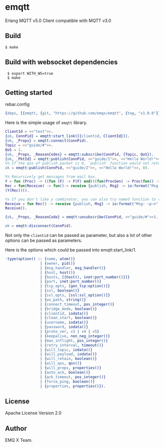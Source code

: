 emqtt
=====

Erlang MQTT v5.0 Client compatible with MQTT v3.0

Build
-----

    $ make

Build with websocket dependencies
---------------------------------

     $ export WITH_WS=true
     $ make

Getting started
---------------

rebar.config
```erlang
{deps, [{emqtt, {git, "https://github.com/emqx/emqtt", {tag, "v1.0.0"}}}]}.
```

Here is the simple usage of `emqtt` library.

``` erlang
ClientId = <<"test">>.
{ok, ConnPid} = emqtt:start_link([{clientid, ClientId}]).
{ok, _Props} = emqtt:connect(ConnPid).
Topic = <<"guide/#">>.
QoS = 1.
{ok, _Props, _ReasonCodes} = emqtt:subscribe(ConnPid, {Topic, QoS}).
{ok, _PktId} = emqtt:publish(ConnPid, <<"guide/1">>, <<"Hello World!">>, QoS).
%% If the qos of publish packet is 0, `publish` function would not return packetid.
ok = emqtt:publish(ConnPid, <<"guide/2">>, <<"Hello World!">>, 0).

%% Recursively get messages from mail box.
Y = fun (Proc) -> ((fun (F) -> F(F) end)((fun(ProcGen) -> Proc(fun() -> (ProcGen(ProcGen))() end) end))) end.
Rec = fun(Receive) -> fun()-> receive {publish, Msg} -> io:format("Msg: ~p~n", [Msg]), Receive(); _Other -> Receive() after 5 -> ok end end end.
(Y(Rec))().

%% If you don't like y combinator, you can also try named function to recursively get messages in erlang shell.
Receive = fun Rec() -> receive {publish, Msg} -> io:format("Msg: ~p~n", [Msg]), Rec(); _Other -> Rec() after 5 -> ok end end.
Receive().

{ok, _Props, _ReasonCode} = emqtt:unsubscribe(ConnPid, <<"guide/#">>).

ok = emqtt:disconnect(ConnPid).
```

Not only the `clientid` can be passed as parameter, but also a lot of other options
 can be passed as parameters.
 
Here is the options which could be passed into emqtt:start_link/1.

``` erlang
-type(option() :: {name, atom()}
                | {owner, pid()}
                | {msg_handler, msg_handler()}
                | {host, host()}
                | {hosts, [{host(), inet:port_number()}]}
                | {port, inet:port_number()}
                | {tcp_opts, [gen_tcp:option()]}
                | {ssl, boolean()}
                | {ssl_opts, [ssl:ssl_option()]}
                | {ws_path, string()}
                | {connect_timeout, pos_integer()}
                | {bridge_mode, boolean()}
                | {clientid, iodata()}
                | {clean_start, boolean()}
                | {username, iodata()}
                | {password, iodata()}
                | {proto_ver, v3 | v4 | v5}
                | {keepalive, non_neg_integer()}
                | {max_inflight, pos_integer()}
                | {retry_interval, timeout()}
                | {will_topic, iodata()}
                | {will_payload, iodata()}
                | {will_retain, boolean()}
                | {will_qos, qos()}
                | {will_props, properties()}
                | {auto_ack, boolean()}
                | {ack_timeout, pos_integer()}
                | {force_ping, boolean()}
                | {properties, properties()}).
```

## License

Apache License Version 2.0

## Author

EMQ X Team.

